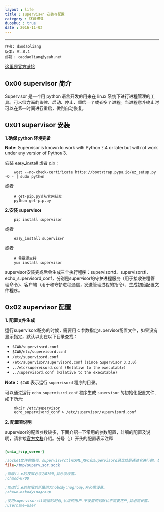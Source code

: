 ```yaml
---
layout : life
title : supervisor 安装与配置
category : 环境搭建
duoshuo : true
date : 2016-11-02
---
```



******
	作者: daodaoliang
    版本: V1.0.1
    邮箱： daodaoliang@yeah.net

[这里是官方链接][1]

<!-- more -->

## 0x00 supervisor 简介

Supervisor 是一个用 python 语言开发的用来在 linux 系统下进行进程管理的工具。可以很方面的监控、启动、停止、重启一个或者多个进程。当进程意外终止时可以在第一时间进行重启，做到自动恢复。

## 0x01 supervisor 安装

**1.确保 python 环境完备**

**Note:** Supervisor is known to work with Python 2.4 or later but will not work under any version of Python 3.

安装 [easy_install][2] 或者 [pip][3]：

```
	wget --no-check-certificate https://bootstrap.pypa.io/ez_setup.py -O - | sudo python
```

或者

```
	# get-pip.py请从官网获取
	python get-pip.py
```

**2.安装 supervisor**

```
	pip install supervisor
```

或者

```
	easy_install supervisor
```

或者

```
	# 需要源支持
	yum install supervisor
```

supervisor安装完成后会生成三个执行程序：supervisortd、supervisorctl、echo_supervisord_conf，分别是supervisor的守护进程服务（用于接收进程管理命令）、客户端（用于和守护进程通信，发送管理进程的指令）、生成初始配置文件程序。

## 0x02 supervisor 配置

**1. 配置文件生成**

运行supervisord服务的时候，需要用 c 参数指定supervisor配置文件，如果没有显示指定，默认以此在以下目录查找：

+ `$CWD/supervisord.conf`
+ `$CWD/etc/supervisord.conf`
+ `/etc/supervisord.conf`
+ `/etc/supervisor/supervisord.conf (since Supervisor 3.3.0)`
+ `../etc/supervisord.conf (Relative to the executable)`
+ `../supervisord.conf (Relative to the executable)`

**Note：** `$CWD` 表示运行 `supervisord` 程序的目录。

可以通过运行 `echo_supervisord_conf` 程序生成 `supervisor` 的初始化配置文件,如下所示:

```
	mkdir /etc/supervisor
    echo_supervisord_conf > /etc/supervisor/supervisord.conf
```

**2. 配置项说明**

supervisor的配置参数较多，下面介绍一下常用的参数配置，详细的配置及说明，请参考[官方文档][4]介绍。分号（;）开头的配置表示注释

```ini

[unix_http_server]

;socket文件的路径，supervisorctl用XML_RPC和supervisord通信就是通过它进行的。如果不设置的话，supervisorctl也就不能用了,不设置的话，默认为none。非必须设置。
file=/tmp/supervisor.sock

;修改file的权限必须为0700,非必须设置。
;chmod=0700

;修改file的权限的所属组为nobody:nogroup,非必需设置。
;chown=nobody:nogroup

;使用supervisorctl链接的时候,认证的用户,不设置的话默认不需要用户,非必需设置。
;username=user


```



[1]:http://supervisord.org/installing.html
[2]:https://pypi.python.org/pypi/setuptools
[3]:https://pip.pypa.io/en/stable/installing/
[4]:http://supervisord.org/configuration.html


